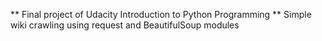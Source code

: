 ** Final project of Udacity Introduction to Python Programming **
Simple wiki crawling using request and BeautifulSoup modules